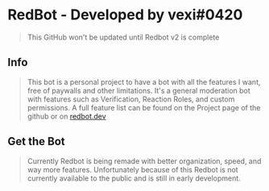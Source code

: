 # RedBot - Developed by vexi#0420

> This GitHub won't be updated until Redbot v2 is complete

## Info

> This bot is a personal project to have a bot with all the features I want, free of paywalls and other limitations.
> It's a general moderation bot with features such as Verification, Reaction Roles, and custom permissions. A full feature list can be found on the Project page of the github or on [redbot.dev](https://redbot.dev/)


## Get the Bot

> Currently Redbot is being remade with better organization, speed, and way more features. Unfortunately because of this Redbot is not currently available to the public and is still in early development.

